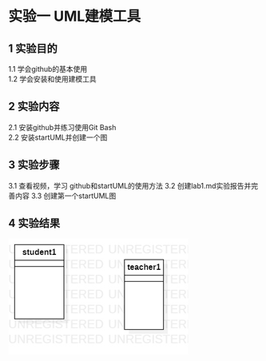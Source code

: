 # 实验一 UML建模工具

## 1 实验目的
1.1 学会github的基本使用  
1.2 学会安装和使用建模工具  
## 2 实验内容
2.1 安装github并练习使用Git Bash  
2.2 安装startUML并创建一个图  
## 3 实验步骤  
3.1 查看视频，学习 github和startUML的使用方法
3.2 创建lab1.md实验报告并完善内容
3.3 创建第一个startUML图
## 4 实验结果
![第一个UML图](./model1.jpg)
